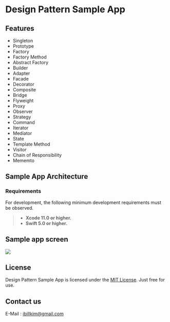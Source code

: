 # Design Pattern Sample App

Features
-----------------------  

  * Singleton
  * Prototype
  * Factory
  * Factory Method
  * Abstract Factory
  * Builder
  * Adapter
  * Facade
  * Decorator
  * Composite
  * Bridge
  * Flyweight
  * Proxy
  * Observer
  * Strategy
  * Command
  * Iterator
  * Mediator
  * State
  * Template Method
  * Visitor
  * Chain of Responsibility
  * Mememto
  
Sample App Architecture
-----------------------  


### Requirements

For development, the following minimum development requirements must be observed.

> - **Xcode 11.0 or higher.**
> - **Swift 5.0 or higher.**


## Sample app screen
![](../res/design-pattern.gif "")



License
----------

Design Pattern Sample App is licensed under the [MIT License](https://opensource.org/licenses/MIT). 
Just free for use.

Contact us
----------

E-Mail : ibillkim@gmail.com

